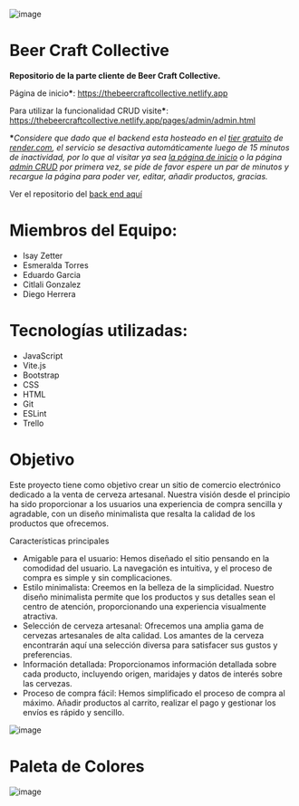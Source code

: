 ![image](https://github.com/izetter/beercraftcollective/assets/140113130/0d358a0b-631b-4102-bf2c-4f1073dec78e)

# Beer Craft Collective

<p><b>Repositorio de la parte cliente de Beer Craft Collective.</b></p>


Página de inicio<b>*</b>:
https://thebeercraftcollective.netlify.app

Para utilizar la funcionalidad CRUD visite<b>*</b>:
https://thebeercraftcollective.netlify.app/pages/admin/admin.html

<b>*</b><em>Considere que dado que el backend esta hosteado en el <ins>tier gratuito</ins> de [render.com](https://render.com/), el servicio
se desactiva automáticamente luego de 15 minutos de inactividad, por lo que al visitar ya sea [la página de inicio](https://thebeercraftcollective.netlify.app)
o la página [admin CRUD](https://thebeercraftcollective.netlify.app/pages/admin/admin.html) por primera vez, se pide de favor espere un par de minutos y recargue
la página para poder ver, editar, añadir productos, gracias.</em>

Ver el repositorio del [back end aquí](https://github.com/izetter/beercraftcollectiveBACKEND)

# Miembros del Equipo:

<ul>
<li>Isay Zetter</li>
<li>Esmeralda Torres</li>
<li>Eduardo Garcia</li>
<li>Citlali Gonzalez</li>
<li>Diego Herrera</li>

</ul>

# Tecnologías utilizadas:

<ul>
<li>JavaScript</li>
<li>Vite.js</li>
<li>Bootstrap</li>
<li>CSS</li>
<li>HTML</li>
<li>Git</li>
<li>ESLint</li>
<li>Trello</li>
</ul>

# Objetivo

Este proyecto tiene como objetivo crear un sitio de comercio electrónico dedicado a la venta de cerveza artesanal. Nuestra visión desde el principio ha sido proporcionar a los usuarios una experiencia de compra sencilla y agradable, con un diseño minimalista que resalta la calidad de los productos que ofrecemos.

Características principales

<ul>
<li>Amigable para el usuario: Hemos diseñado el sitio pensando en la comodidad del usuario. La navegación es intuitiva, y el proceso de compra es simple y sin complicaciones.</li>

<li>Estilo minimalista: Creemos en la belleza de la simplicidad. Nuestro diseño minimalista permite que los productos y sus detalles sean el centro de atención, proporcionando una experiencia visualmente atractiva.</li>

<li>Selección de cerveza artesanal: Ofrecemos una amplia gama de cervezas artesanales de alta calidad. Los amantes de la cerveza encontrarán aquí una selección diversa para satisfacer sus gustos y preferencias.</li>

<li>Información detallada: Proporcionamos información detallada sobre cada producto, incluyendo origen, maridajes y datos de interés sobre las cervezas.</li>

<li>Proceso de compra fácil: Hemos simplificado el proceso de compra al máximo. Añadir productos al carrito, realizar el pago y gestionar los envíos es rápido y sencillo.</li>
</ul>

![image](https://github.com/izetter/beercraftcollective/assets/140113130/1149c87c-1ce8-4dcb-92de-238b98eb9432)

# Paleta de Colores

![image](https://github.com/izetter/beercraftcollective/assets/140113130/2a612acd-81db-45b4-b42a-53dbc3645b91)
